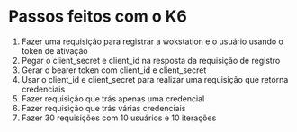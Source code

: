 # Passos feitos com o K6

1. Fazer uma requisição para registrar a wokstation e o usuário usando o token de ativação
2. Pegar o client_secret e client_id na resposta da requisição de registro
3. Gerar o bearer token com client_id e client_secret
4. Usar o client_id e client_secret para realizar uma requisição que retorna credenciais
5. Fazer requisição que trás apenas uma credencial
6. Fazer requisição que trás várias credenciais
7. Fazer 30 requisições com 10 usuários e 10 iterações